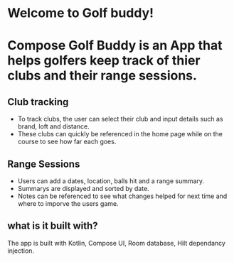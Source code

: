 <h1>Welcome to Golf buddy!<h1>

Compose Golf Buddy is an App that helps golfers keep track of thier clubs and their range sessions.

<h2>Club tracking</h2>

  - To track clubs, the user can select their club and input details such as brand, loft and distance.
  - These clubs can quickly be referenced in the home page while on the course to see how far each goes.


<h2>Range Sessions</h2>

- Users can add a dates, location, balls hit and a range summary.
- Summarys are displayed and sorted by date.
- Notes can be referenced to see what changes helped for next time and where to imporve the users game.


<h2>what is it built with?</h2>
The app is built with Kotlin, Compose UI, Room database, Hilt dependancy injection.
